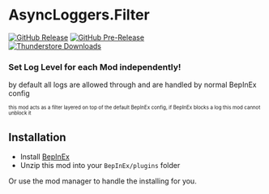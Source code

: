 AsyncLoggers.Filter
============
[![GitHub Release](https://img.shields.io/github/v/release/mattymatty97/LTC_AsyncLoggersFilter?display_name=release&logo=github&logoColor=white)](https://github.com/mattymatty97/LTC_AsyncLoggersFilter/releases/latest)
[![GitHub Pre-Release](https://img.shields.io/github/v/release/mattymatty97/LTC_AsyncLoggersFilter?include_prereleases&display_name=release&logo=github&logoColor=white&label=preview)](https://github.com/mattymatty97/LTC_AsyncLoggersFilter/releases)  
[![Thunderstore Downloads](https://img.shields.io/thunderstore/dt/mattymatty/AsyncLoggers_Filter?style=flat&logo=thunderstore&logoColor=white&label=thunderstore)](https://thunderstore.io/c/lethal-company/p/mattymatty/AsyncLoggers_Filter/)

### Set Log Level for each Mod independently!

by default all logs are allowed through and are handled by normal BepInEx config

<sub><sup>this mod acts as a filter layered on top of the default BepInEx config, if BepInEx blocks a log this mod cannot unblock it</sup></sub>

Installation
------------

- Install [BepInEx](https://thunderstore.io/c/lethal-company/p/BepInEx/BepInExPack/)
- Unzip this mod into your `BepInEx/plugins` folder

Or use the mod manager to handle the installing for you.
